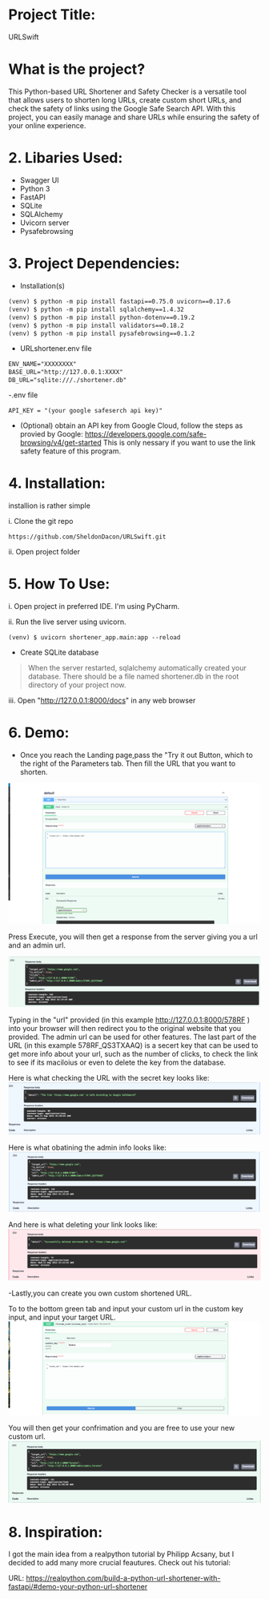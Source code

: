 # Project Title:

URLSwift


# What is the project?

This Python-based URL Shortener and Safety Checker is a versatile tool that allows users to shorten long URLs, create custom short URLs, and check the safety of links using the Google Safe Search API. With this project, you can easily manage and share URLs while ensuring the safety of your online experience.


# 2. Libaries Used:

- Swagger UI
- Python 3
- FastAPI
- SQLite
- SQLAlchemy
- Uvicorn server
- Pysafebrowsing

# 3. Project Dependencies:

 - Installation(s)
```
(venv) $ python -m pip install fastapi==0.75.0 uvicorn==0.17.6
(venv) $ python -m pip install sqlalchemy==1.4.32
(venv) $ python -m pip install python-dotenv==0.19.2
(venv) $ python -m pip install validators==0.18.2
(venv) $ python -m pip install pysafebrowsing==0.1.2

```

- URLshortener.env file

```
ENV_NAME="XXXXXXXX"
BASE_URL="http://127.0.0.1:XXXX"
DB_URL="sqlite:///./shortener.db"
```
-.env file
```
API_KEY = "(your google safeserch api key)"
```
- (Optional) obtain an API key from Google Cloud, follow the steps as provied by Google: https://developers.google.com/safe-browsing/v4/get-started
This is only nessary if you want to use the link safety feature of this program.
  


# 4. Installation:

installion is rather simple

i. Clone the git repo

```
https://github.com/SheldonDacon/URLSwift.git
```

ii. Open project folder



# 5. How To Use:

i. Open project in preferred IDE. I'm using PyCharm.

ii. Run the live server using uvicorn.

```commandline
(venv) $ uvicorn shortener_app.main:app --reload
```

- Create SQLite database

> When the server restarted, sqlalchemy automatically created your database. There should be a file named shortener.db in the root directory of your project now. 

iii. Open "http://127.0.0.1:8000/docs" in any web browser


# 6. Demo:

- Once you reach the Landing page,pass the "Try it out Button, which to the right of the Parameters tab. Then fill the URL that you want to shorten.

![This is an image](example_pictures/pic1.png)

Press Execute, you will then get a response from the server giving you a url and an admin url.

![This is an image](example_pictures/pic2.png)

Typing in the "url" provided \(in this example http://127.0.0.1:8000/578RF \) into your browser will then redirect you to the original website that you provided.
The admin url can be used for other features. The last part of the URL \(in this example 578RF_QS3TXAAQ\)  is a secert key that can be used to get more info about your url, such as the number of clicks, to check the link to see if its maciloius or even to delete the key from the database.

Here is what checking the URL with the secret key looks like:
![This is an image](example_pictures/pic3checklink.png)


Here is what obatining the admin info looks like:
![example](example_pictures/pic4admin.png)


And here is what deleting your link looks like:
![Example](example_pictures/pic5deletion.png) 


-Lastly,you can create you own custom shortened URL.

To to the bottom green tab and input your custom url in the custom key input, and input your target URL.
![This is an image](example_pictures/pic7.png)

You will then get your confrimation and you are free to use your new custom url.
![This is an image](example_pictures/pic6.png)








# 8. Inspiration:

I got the main idea from a realpython tutorial by Philipp Acsany, but I decided  to add many more crucial feautures. Check out his tutorial:

URL: https://realpython.com/build-a-python-url-shortener-with-fastapi/#demo-your-python-url-shortener
